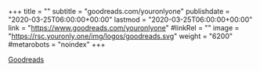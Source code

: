 +++
title = ""
subtitle = "goodreads.com/youronlyone"
publishdate = "2020-03-25T06:00:00+00:00"
lastmod = "2020-03-25T06:00:00+00:00"
link = "https://www.goodreads.com/youronlyone"
#linkRel = ""
image = "https://rsc.youronly.one/img/logos/goodreads.svg"
weight = "6200"
#metarobots = "noindex"
+++

[Goodreads](https://www.goodreads.com/youronlyone "Goodreads")
